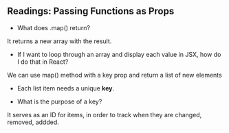 ## Readings: Passing Functions as Props

- What does .map() return?

It returns a new array with the result.

- If I want to loop through an array and display each value in JSX, how do I do that in React?

We can use map() method with a key prop and return a list of new elements 

- Each list item needs a unique **key**.

- What is the purpose of a key?

It serves as an ID for items, in order to track when they are changed, removed, addded.

